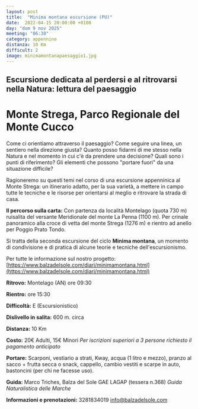```yaml
---
layout: post
title:  "Minima montana escursione (PU)"
date:  2022-04-15 20:00:00 +0100
day: "dom 9 nov 2025"
meeting: "06:30"
category: appennino
distanza: 10 Km
difficult: 2
image: minimamontanapaesaggio1.jpg
---
```


## Escursione dedicata al perdersi e al ritrovarsi nella Natura: lettura del paesaggio

# Monte Strega, Parco Regionale del Monte Cucco

Come ci orientiamo attraverso il paesaggio? Come seguire una linea, un sentiero nella direzione giusta? Quanto posso fidarmi di me stesso nella Natura e nel momento in cui c'è da prendere una decisione?
Quali sono i punti di riferimento? Gli elementi che possono "portare fuori" da una situazione difficile?

Ragioneremo su questi temi nel corso di una escursione appenninica al Monte Strega: un itinerario adatto, per la sua varietà, a mettere in campo tutte le tecniche e le risorse per orientarsi al meglio e ritrovare la strada di casa.

**Il percorso sulla carta:** Con partenza da località Montelago (quota 730 m) ruisalita del versante Meridionale del monte La Penna (1100 m). Per crinale panoramico alla croce di vetta del monte Strega (1276 m) e rientro ad anello per Poggio Prato Tondo.

Si tratta della seconda escursione del ciclo **Minima montana**, un momento di condivisione e di pratica di alcune teorie e tecniche dell'escursionismo.

Per tutte le informazione sul nostro progetto: [https://www.balzadelsole.com/diari/minimamontana.html](https://www.balzadelsole.com/diari/minimamontana.html)

**Ritrovo:** Montelago (AN) ore 09:30

**Rientro:** ore 15:30 

**Difficoltà:** E (Escursionistico)

**Dislivello in salita:**  600 m. circa

**Distanza:** 10 Km

**Costo:** 20€ Adulti, 15€ Minori
*Per iscrizioni superiori a 3 persone richiesto il pagamento anticipato*

**Portare:** Scarponi, vestiario a strati, Kway, acqua (1 litro e mezzo), pranzo al sacco + frutta secca o snack, cappello, cambio vestiti e scarpe in auto, bastoncini (per chi ne facesse uso).

**Guida:** Marco Triches, Balza del Sole GAE LAGAP (tessera n.368)
*Guida Naturalistica delle Marche*

**Informazioni e prenotazioni:** 3281834019 info@balzadelsole.com
